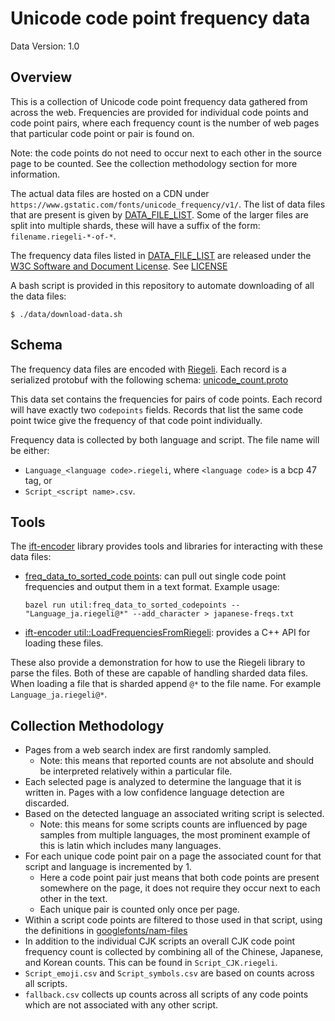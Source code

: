 # Unicode code point frequency data

Data Version: 1.0

## Overview

This is a collection of Unicode code point frequency data gathered from across the web. Frequencies
are provided for individual code points and code point pairs, where each frequency count is the number
of web pages that particular code point or pair is found on.

Note: the code points do not need to occur next to each other in the source page to be counted.
See the collection methodology section for more information.

The actual data files are hosted on a CDN under `https://www.gstatic.com/fonts/unicode_frequency/v1/`.
The list of data files that are present is given by [DATA_FILE_LIST](https://www.gstatic.com/fonts/unicode_frequency/v1/DATA_FILE_LIST). Some of the
larger files are split into multiple shards, these will have a suffix of the form:
`filename.riegeli-*-of-*`.

The frequency data files listed in [DATA_FILE_LIST](https://www.gstatic.com/fonts/unicode_frequency/v1/DATA_FILE_LIST) are released under the
[W3C Software and Document License](https://www.w3.org/copyright/software-license-2023/).
See [LICENSE](https://www.gstatic.com/fonts/unicode_frequency/v1/LICENSE)

A bash script is provided in this repository to automate downloading of all the data files:

```
$ ./data/download-data.sh
```

## Schema

The frequency data files are encoded with [Riegeli](https://github.com/google/riegeli). Each record
is a serialized protobuf with the following schema: [unicode_count.proto](https://www.gstatic.com/fonts/unicode_frequency/v1/unicode_count.proto)

This data set contains the frequencies for pairs of code points. Each record will have exactly two
`codepoints` fields. Records that list the same code point twice give the frequency of that code point
individually.

Frequency data is collected by both language and script. The file name will be either:

* `Language_<language code>.riegeli`, where `<language code>` is a bcp 47 tag, or
* `Script_<script name>.csv`.

## Tools

The [ift-encoder](https://github.com/w3c/ift-encoder) library provides tools and libraries for interacting
with these data files:

* [freq_data_to_sorted_code points](https://github.com/w3c/ift-encoder/blob/main/util/freq_data_to_sorted_codepoints.cc):
  can pull out single code point frequencies and output them in a text format. Example usage:
  
  `bazel run util:freq_data_to_sorted_codepoints -- "Language_ja.riegeli@*" --add_character > japanese-freqs.txt`

* [ift-encoder util::LoadFrequenciesFromRiegeli](https://github.com/w3c/ift-encoder/blob/main/util/load_codepoints.h):
  provides a C++ API for loading these files.

These also provide a demonstration for how to use the Riegeli library to parse the files. Both of these are capable of
handling sharded data files. When loading a file that is sharded append `@*` to the file name. For example
`Language_ja.riegeli@*`.

## Collection Methodology

* Pages from a web search index are first randomly sampled.
  * Note: this means that reported counts are not absolute and should be interpreted relatively
    within a particular file.
* Each selected page is analyzed to determine the language that it is written in. Pages with a low
  confidence language detection are discarded.
* Based on the detected language an associated writing script is selected.
  * Note: this means for some scripts counts are influenced by page samples from multiple languages,
    the most prominent example of this is latin which includes many languages.
* For each unique code point pair on a page the associated count for that script and language is incremented by 1.
  * Here a code point pair just means that both code points are present somewhere on the page, it
    does not require they occur next to each other in the text.
  * Each unique pair is counted only once per page.
* Within a script code points are filtered to those used in that script, using the definitions in
  [googlefonts/nam-files](https://github.com/googlefonts/nam-files/tree/main/Lib/gfsubsets/data)
* In addition to the individual CJK scripts an overall CJK code point frequency count is collected by
  combining all of the Chinese, Japanese, and Korean counts. This can be found in `Script_CJK.riegeli`.
* `Script_emoji.csv` and `Script_symbols.csv` are based on counts across all scripts.
* `fallback.csv` collects up counts across all scripts of any code points which are not
  associated with any other script.
